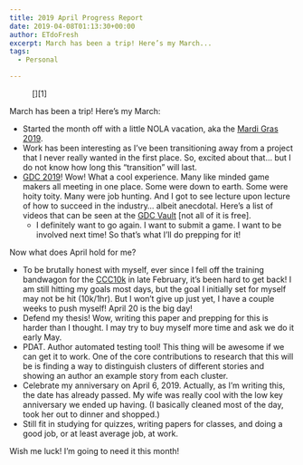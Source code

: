 ```yaml
---
title: 2019 April Progress Report
date: 2019-04-08T01:13:30+00:00
author: ETdoFresh
excerpt: March has been a trip! Here’s my March...
tags:
  - Personal

---
```

<figure class="wp-block-image">[<img src="https://www.etdofresh.com/wp-content/uploads/2019/04/4D3FF347-B064-4151-905E-624131963633-1024x768.jpeg" alt="" class="wp-image-1553" srcset="http://localhost/wp-content/uploads/2019/04/4D3FF347-B064-4151-905E-624131963633-1024x768.jpeg 1024w, http://localhost/wp-content/uploads/2019/04/4D3FF347-B064-4151-905E-624131963633-300x225.jpeg 300w, http://localhost/wp-content/uploads/2019/04/4D3FF347-B064-4151-905E-624131963633-768x576.jpeg 768w, http://localhost/wp-content/uploads/2019/04/4D3FF347-B064-4151-905E-624131963633-1200x900.jpeg 1200w" sizes="(max-width: 1024px) 100vw, 1024px" />][1]</figure> 

March has been a trip! Here&#8217;s my March:

  * Started the month off with a little NOLA vacation, aka the [Mardi Gras 2019][2].
  * Work has been interesting as I&#8217;ve been transitioning away from a project that I never really wanted in the first place. So, excited about that&#8230; but I do not know how long this &#8220;transition&#8221; will last.
  * [GDC 2019][3]! Wow! What a cool experience. Many like minded game makers all meeting in one place. Some were down to earth. Some were hoity toity. Many were job hunting. And I got to see lecture upon lecture of how to succeed in the industry&#8230; albeit anecdotal. Here&#8217;s a list of videos that can be seen at the [GDC Vault][4] [not all of it is free].
      * I definitely want to go again. I want to submit a game. I want to be involved next time! So that&#8217;s what I&#8217;ll do prepping for it!

Now what does April hold for me?

  * To be brutally honest with myself, ever since I fell off the training bandwagon for the [CCC10k][5] in late February, it&#8217;s been hard to get back! I am still hitting my goals most days, but the goal I initially set for myself may not be hit (10k/1hr). But I won&#8217;t give up just yet, I have a couple weeks to push myself! April 20 is the big day!
  * Defend my thesis! Wow, writing this paper and prepping for this is harder than I thought. I may try to buy myself more time and ask we do it early May.
  * PDAT. Author automated testing tool! This thing will be awesome if we can get it to work. One of the core contributions to research that this will be is finding a way to distinguish clusters of different stories and showing an author an example story from each cluster.
  * Celebrate my anniversary on April 6, 2019. Actually, as I&#8217;m writing this, the date has already passed. My wife was really cool with the low key anniversary we ended up having. (I basically cleaned most of the day, took her out to dinner and shopped.)
  * Still fit in studying for quizzes, writing papers for classes, and doing a good job, or at least average job, at work.

Wish me luck! I&#8217;m going to need it this month!

 [1]: https://www.etdofresh.com/wp-content/uploads/2019/04/4D3FF347-B064-4151-905E-624131963633.jpeg
 [2]: https://www.google.com/search?q=Mardi+Gras+2019
 [3]: https://www.gdconf.com/
 [4]: https://www.gdcvault.com/browse/gdc-19
 [5]: http://www.ccc10k.com/